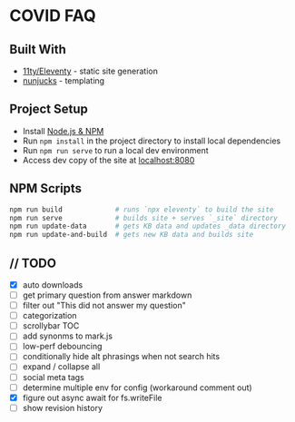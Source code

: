 # COVID FAQ

## Built With

- [11ty/Eleventy](https://www.11ty.io) - static site generation
- [nunjucks](https://mozilla.github.io/nunjucks/) - templating

## Project Setup

- Install [Node.js & NPM](https://nodejs.org/en/download/)
- Run `npm install` in the project directory to install local dependencies
- Run `npm run serve` to run a local dev environment
- Access dev copy of the site at [localhost:8080](http://localhost:8080)

## NPM Scripts

```bash
npm run build             # runs `npx eleventy` to build the site
npm run serve             # builds site + serves `_site` directory
npm run update-data       # gets KB data and updates _data directory
npm run update-and-build  # gets new KB data and builds site
```

## // TODO

- [x] auto downloads
- [ ] get primary question from answer markdown
- [ ] filter out "This did not answer my question"
- [ ] categorization
- [ ] scrollybar TOC
- [ ] add synonms to mark.js
- [ ] low-perf debouncing
- [ ] conditionally hide alt phrasings when not search hits
- [ ] expand / collapse all
- [ ] social meta tags
- [ ] determine multiple env for config (workaround comment out)
- [x] figure out async await for fs.writeFile
- [ ] show revision history
